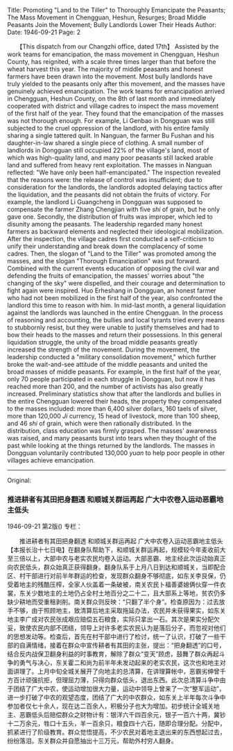 Title: Promoting "Land to the Tiller" to Thoroughly Emancipate the Peasants; The Mass Movement in Chengguan, Heshun, Resurges; Broad Middle Peasants Join the Movement; Bully Landlords Lower Their Heads
Author:
Date: 1946-09-21
Page: 2

　　【This dispatch from our Changzhi office, dated 17th】 Assisted by the work teams for emancipation, the mass movement in Chengguan, Heshun County, has reignited, with a scale three times larger than that before the wheat harvest this year. The majority of middle peasants and honest farmers have been drawn into the movement. Most bully landlords have truly yielded to the peasants only after this movement, and the masses have genuinely achieved emancipation. The work teams for emancipation arrived in Chengguan, Heshun County, on the 8th of last month and immediately cooperated with district and village cadres to inspect the mass movement of the first half of the year. They found that the emancipation of the masses was not thorough enough. For example, Li Genbao in Dongguan was still subjected to the cruel oppression of the landlord, with his entire family sharing a single tattered quilt. In Nanguan, the farmer Bu Fushan and his daughter-in-law shared a single piece of clothing. A small number of landlords in Dongguan still occupied 22% of the village's land, most of which was high-quality land, and many poor peasants still lacked arable land and suffered from heavy rent exploitation. The masses in Nanguan reflected: "We have only been half-emancipated." The inspection revealed that the reasons were: the release of control was insufficient; due to consideration for the landlords, the landlords adopted delaying tactics after the liquidation, and the peasants did not obtain the fruits of victory. For example, the landlord Li Guangcheng in Dongguan was supposed to compensate the farmer Zhang Chengjian with five *shi* of grain, but he only gave one. Secondly, the distribution of fruits was improper, which led to disunity among the peasants. The leadership regarded many honest farmers as backward elements and neglected their ideological mobilization. After the inspection, the village cadres first conducted a self-criticism to unify their understanding and break down the complacency of some cadres. Then, the slogan of "Land to the Tiller" was promoted among the masses, and the slogan "Thorough Emancipation" was put forward. Combined with the current events education of opposing the civil war and defending the fruits of emancipation, the masses' worries about "the changing of the sky" were dispelled, and their courage and determination to fight again were inspired. Huo Erheshang in Dongguan, an honest farmer who had not been mobilized in the first half of the year, also confronted the landlord this time to reason with him. In mid-last month, a general liquidation against the landlords was launched in the entire Chengguan. In the process of reasoning and accounting, the bullies and local tyrants tried every means to stubbornly resist, but they were unable to justify themselves and had to bow their heads to the masses and return their possessions. In this general liquidation struggle, the unity of the broad middle peasants greatly increased the strength of the movement. During the movement, the leadership conducted a "military consolidation movement," which further broke the wait-and-see attitude of the middle peasants and united the broad masses of middle peasants. For example, in the first half of the year, only 70 people participated in each struggle in Dongguan, but now it has reached more than 200, and the number of activists has also greatly increased. Preliminary statistics show that after the landlords and bullies in the entire Chengguan lowered their heads, the property they compensated to the masses included: more than 6,400 silver dollars, 160 taels of silver, more than 120,000 *Ji* currency, 15 head of livestock, more than 100 sheep, and 46 *shi* of grain, which were then rationally distributed. In the distribution, class education was firmly grasped. The masses' awareness was raised, and many peasants burst into tears when they thought of the past while looking at the things returned by the landlords. The masses in Dongguan voluntarily contributed 130,000 *yuan* to help poor people in other villages achieve emancipation.



<hr /> 

Original: 


### 推进耕者有其田把身翻透  和顺城关群运再起  广大中农卷入运动恶霸地主低头

1946-09-21
第2版()
专栏：

　　推进耕者有其田把身翻透
    和顺城关群运再起
    广大中农卷入运动恶霸地主低头
    【本报长治十七日电】在翻身队帮助下，和顺城关群运再起，规模较今年麦收前大至三倍以上，大部中农与老实农民均卷入运动。大部恶霸、地主经此次运动始真正向农民低头，群众始真正获得翻身。翻身队系于上月八日到达和顺城关，当即配合区、村干部进行对前半年群运的检查，发现群众翻身不够彻底，如东关李艮保，仍受着地主的残酷压榨，全家人伙盖着一条破被，南关农民卜福善婆媳俩伙穿一件衣裳，东关少数地主的土地仍占全村土地百分之二十二，且大部系上等地，贫农仍多缺少耕地而受重租剥削。南关群众则反映：“只翻了半个身”。检查原因为：过去放手不够，由于照顾地主，致清算后地主采取拖延办法，农民并未获得果实，如东关地主李广成对农民张成艰应赔偿五石粮食，实际只拿出一石。其次是果实分配欠妥，致使农民内部不团结，领导上对许多老实农民认为是落后分子，而忽视对他们的思想发动等。检查后，首先在村干部中进行了检讨，统一了认识，打破了一些干部的自满情绪，接着在群众中宣传耕者有其田的主张，提出：“把身翻透”的口号，结合反内战保卫翻身利益的时事教育，解除了群众“变天”顾虑，鼓舞了群众再起斗争的勇气与决心，东关霍二和尚为前半年未发动起来的老实农民，这次也和地主对面讲理了。上月中旬全城关展开了向地主的总清算，在讲理算帐中，恶霸劣绅曾千方百计顽强抗拒，但理屈力薄，只得向群众低头，退出东西。此次总清算斗争中由于团结了广大中农，使运动增加很大力量，运动中领导上曾来了一次“整军运动”，进一步打破了中农的观望态度，团结了广大的中农群众，如东关上半年每次斗争中参加者仅七十余人，现在达二百余人，积极分子也大为增加。初步统计全城关地主、恶霸低头后赔偿群众之财物计有：银洋六千四百余元，银子一百六十两，冀钞十二万余元，牲口十五头，羊一百余只，粮食四十六石，随即合理分配。分配中，抓紧进行了阶级教育。群众觉悟提高，不少农民对着地主退出来的东西想起过去，纷纷落泪。东关群众并自愿抽出十三万元，帮助外村穷人翻身。
